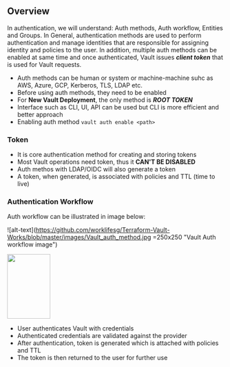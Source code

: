 ## Overview

In authentication, we will understand: Auth methods, Auth workflow, Entities and Groups. In General, authentication methods are used to perform authentication and manage identities that are responsible for assigning identity and policies to the user. In addition, multiple auth methods can be enabled at same time and once authenticated, Vault issues ***client token*** that is used for Vault requests.

* Auth methods can be human or system or machine-machine suhc as AWS, Azure, GCP, Kerberos, TLS, LDAP etc. 
* Before using auth methods, they need to be enabled
* For **New Vault Deployment**, the only method is ***ROOT TOKEN***
* Interface such as CLI, UI, API can be used but CLI is more efficient and better approach
* Enabling auth method `vault auth enable <path>`

### Token

* It is core authentication method for creating and storing tokens
* Most Vault operations need token, thus it **CAN'T BE DISABLED**
* Auth methos with LDAP/OIDC will also generate a token
* A token, when generated, is associated with policies and TTL (time to live)

### Authentication Workflow

Auth workflow can be illustrated in image below:

![alt-text](https://github.com/worklifesg/Terraform-Vault-Works/blob/master/images/Vault_auth_method.jpg =250x250 "Vault Auth workflow image")

<img src="https://github.com/worklifesg/Terraform-Vault-Works/blob/master/images/Vault_auth_method.jpg" width="100" height="150">

* User authenticates Vault with credentials
* Authenticated credentials are validated against the provider
* After authentication, token is generated which is attached with policies and TTL
* The token is then returned to the user for further use